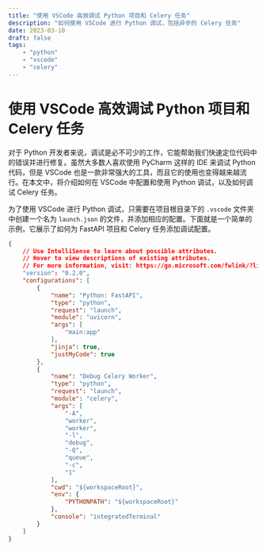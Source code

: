 ```yaml
---
title: "使用 VSCode 高效调试 Python 项目和 Celery 任务"
description: "如何使用 VSCode 进行 Python 调试，包括异步的 Celery 任务"
date: 2023-03-10
draft: false
tags:
    - "python"
    - "vscode"
    - "celery"
---
```


# 使用 VSCode 高效调试 Python 项目和 Celery 任务

对于 Python 开发者来说，调试是必不可少的工作，它能帮助我们快速定位代码中的错误并进行修复。虽然大多数人喜欢使用 PyCharm 这样的 IDE 来调试 Python 代码，但是 VSCode 也是一款非常强大的工具，而且它的使用也变得越来越流行。在本文中，将介绍如何在 VSCode 中配置和使用 Python 调试，以及如何调试 Celery 任务。

为了使用 VSCode 进行 Python 调试，只需要在项目根目录下的 `.vscode` 文件夹中创建一个名为 `launch.json` 的文件，并添加相应的配置。下面就是一个简单的示例，它展示了如何为 FastAPI 项目和 Celery 任务添加调试配置。

```json
{
    // Use IntelliSense to learn about possible attributes.
    // Hover to view descriptions of existing attributes.
    // For more information, visit: https://go.microsoft.com/fwlink/?linkid=830387
    "version": "0.2.0",
    "configurations": [
        {
            "name": "Python: FastAPI",
            "type": "python",
            "request": "launch",
            "module": "uvicorn",
            "args": [
                "main:app"
            ],
            "jinja": true,
            "justMyCode": true
        },
        {
            "name": "Debug Celery Worker",
            "type": "python",
            "request": "launch",
            "module": "celery",
            "args": [
                "-A",
                "worker",
                "worker",
                "-l",
                "debug",
                "-Q",
                "queue",
                "-c",
                "1"
            ],
            "cwd": "${workspaceRoot}",
            "env": {
                "PYTHONPATH": "${workspaceRoot}"
            },
            "console": "integratedTerminal"
        }
    ]
}
```
